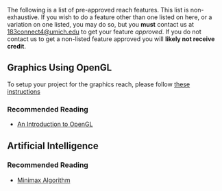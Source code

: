The following is a list of pre-approved reach features. This list is non-exhaustive. If you wish to do a feature other than one listed on here, or a variation on one listed, you may do so, but you **must** contact us at 183connect4@umich.edu to get your feature _approved_. If you do not contact us to get a non-listed feature approved you will **likely not receive credit**.

## Graphics Using OpenGL

To setup your project for the graphics reach, please follow [these instructions](../Getting_Started#Project_Setup_for_Graphics_Reach)

### Recommended Reading

* [An Introduction to OpenGL](http://www.glprogramming.com/red/chapter01.html)

## Artificial Intelligence

### Recommended Reading

* [Minimax Algorithm](https://en.wikipedia.org/wiki/Minimax)